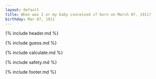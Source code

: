 ```yaml
---
layout: default
title: When was I or my baby conceived if born on March 07, 1911?
birthday: Mar 07, 1911
---
```


{% include header.md %}

{% include guess.md %}

{% include calculate.md %}

{% include safety.md %}

{% include footer.md %}



